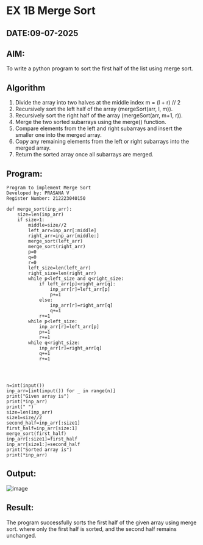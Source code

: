 # EX 1B Merge Sort
## DATE:09-07-2025
## AIM:
To write a python program to sort the first half of the list using merge sort.

## Algorithm

1. Divide the array into two halves at the middle index m = (l + r) // 2
2. Recursively sort the left half of the array (mergeSort(arr, l, m)).
3. Recursively sort the right half of the array (mergeSort(arr, m+1, r)).
4. Merge the two sorted subarrays using the merge() function.
5. Compare elements from the left and right subarrays and insert the smaller one into the merged array.
6. Copy any remaining elements from the left or right subarrays into the merged array.
7. Return the sorted array once all subarrays are merged.

## Program:
```
Program to implement Merge Sort
Developed by: PRASANA V
Register Number: 212223040150
```
```PY
def merge_sort(inp_arr):
    size=len(inp_arr)
    if size>1:
        middle=size//2
        left_arr=inp_arr[:middle]
        right_arr=inp_arr[middle:]
        merge_sort(left_arr)
        merge_sort(right_arr)
        p=0
        q=0
        r=0
        left_size=len(left_arr)
        right_size=len(right_arr)
        while p<left_size and q<right_size:
            if left_arr[p]<right_arr[q]:
                inp_arr[r]=left_arr[p]
                p+=1
            else:
                inp_arr[r]=right_arr[q]
                q+=1
            r+=1
        while p<left_size:
            inp_arr[r]=left_arr[p]
            p+=1
            r+=1
        while q<right_size:
            inp_arr[r]=right_arr[q]
            q+=1
            r+=1




n=int(input())
inp_arr=[int(input()) for _ in range(n)]
print("Given array is")
print(*inp_arr)
print(" ")
size=len(inp_arr)
size1=size//2
second_half=inp_arr[:size1]
first_half=inp_arr[size:1]
merge_sort(first_half)
inp_arr[:size1]=first_half
inp_arr[size1:]=second_half
print("Sorted array is")
print(*inp_arr)
```

## Output:

![image](https://github.com/user-attachments/assets/f8c6980f-a128-4b09-a373-34aee255fa75)


## Result:
The program successfully sorts the first half of the given array using merge sort. where only the first half is sorted, and the second half remains unchanged.
